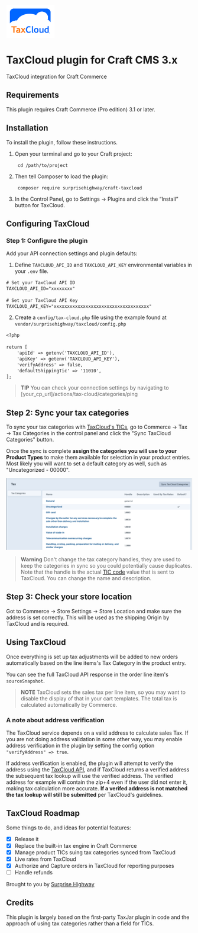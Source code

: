 <img src="resources/img/plugin-logo.png" width="130" height="90" alt="TaxCloud logo">

# TaxCloud plugin for Craft CMS 3.x

TaxCloud integration for Craft Commerce

## Requirements

This plugin requires Craft Commerce (Pro edition) 3.1 or later.

## Installation

To install the plugin, follow these instructions.

1. Open your terminal and go to your Craft project:

        cd /path/to/project

2. Then tell Composer to load the plugin:

        composer require surprisehighway/craft-taxcloud

3. In the Control Panel, go to Settings → Plugins and click the “Install” button for TaxCloud.


## Configuring TaxCloud

### Step 1: Configure the plugin

Add your API connection settings and plugin defaults:

1. Define `TAXCLOUD_API_ID` and `TAXCLOUD_API_KEY` environmental variables in your `.env` file.

```
# Set your TaxCloud API ID
TAXCLOUD_API_ID="xxxxxxxx"

# Set your TaxCloud API Key
TAXCLOUD_API_KEY="xxxxxxxxxxxxxxxxxxxxxxxxxxxxxxxxxxxx"

```

2. Create a `config/tax-cloud.php` file using the example found at `vendor/surprisehighway/taxcloud/config.php`

```
<?php

return [
	'apiId' => getenv('TAXCLOUD_API_ID'),
	'apiKey' => getenv('TAXCLOUD_API_KEY'),
	'verifyAddress' => false,
	'defaultShippingTic' => '11010',
];
```

> **TIP** You can check your connection settings by navigating to [your_cp_url]/actions/tax-cloud/categories/ping

## Step 2: Sync your tax categories

To sync your tax categories with [TaxCloud's TICs](https://taxcloud.com/TIC), go to Commerce → Tax → Tax Categories in the control panel and click the "Sync TaxCloud Categories" button.

Once the sync is complete **assign the categories you will use to your Product Types** to make them available for selection in your product entries. Most likely you will want to set a default category as well, such as "Uncategorized - 00000".

![Screenshot](resources/img/tax-categories.png)

> **Warning** Don't change the tax category handles, they are used to keep the categories in sync so you could potentially cause duplicates. Note that the handle is the actual [TIC code](https://taxcloud.com/TIC) value that is sent to TaxCloud. You can change the name and description. 

## Step 3: Check your store location

Got to Commerce → Store Settings → Store Location and make sure the address is set correctly. This will be used as the shipping Origin by TaxCloud and is required.


## Using TaxCloud

Once everything is set up tax adjustments will be added to new orders automatically based on the line items's Tax Category in the product entry.

You can see the full TaxCloud API response in the order line item's `sourceSnapshot`.

> **NOTE** TaxCloud sets the sales tax per line item, so you may want to disable the display of that in your cart templates. The total tax is calculated automatically by Commerce.

### A note about address verification

The TaxCloud service depends on a valid address to calculate sales Tax. If you are not doing address validation in some other way, you may enable address verification in the plugin by setting the config option `"verifyAddress" => true`.

If address verification is enabled, the plugin will attempt to verify the address using the [TaxCloud API](https://dev.taxcloud.com/taxcloud/guides/2%20Verify%20an%20Address), and if TaxCloud returns a verified address the subsequent tax lookup will use the verified address. The verified address for example will contain the zip+4 even if the user did not enter it, making tax calculation more accurate. **If a verifed address is not matched the tax lookup will still be submitted** per TaxCloud's guidelines.

## TaxCloud Roadmap

Some things to do, and ideas for potential features:

- [x] Release it
- [x] Replace the built-in tax engine in Craft Commerce
- [x] Manage product TICs suing tax categories synced from TaxCloud
- [x] Live rates from TaxCloud
- [x] Authorize and Capture orders in TaxCloud for reporting purposes
- [ ] Handle refunds

Brought to you by [Surprise Highway](https://surprisehighway.com)

## Credits

This plugin is largely based on the first-party TaxJar plugin in code and the approach of using tax categories rather than a field for TICs.
